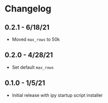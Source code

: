 # Changelog

## 0.2.1 - 6/18/21

- Moved `max_rows` to 50k

## 0.2.0 - 4/28/21

- Set default `max_rows`

## 0.1.0 - 1/5/21

- Initial release with ipy startup script installer
